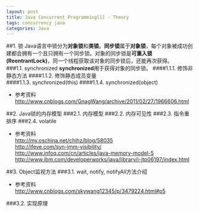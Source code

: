 ```yaml
---
layout: post
title: Java Concurrent Programming[1] - Theory
tags: concurrency java
categories: Java
---
```

##1. 锁
Java语言中锁分为**对象锁**和**类锁**。**同步锁**属于**对象锁**，每个对象被成功创建都会拥有一个且只拥有一个同步锁。对象的同步锁是**可重入锁(ReentrantLock)**，同一个线程获取该对象的同步锁后，还能再次获得。  
###1.1. synchronized
**synchronized**用于获得对象的同步锁。
####1.1.1. 修饰非静态方法
####1.1.2. 修饰静态成员变量  
####1.1.3. synchronized(this)
####1.1.4. synchronized(object)

- 参考资料  
<http://www.cnblogs.com/GnagWang/archive/2011/02/27/1966606.html>

##2. Java锁的内存模型
###2.1. 内存模型
###2.2. 内存可见性
###2.3. 指令重排序
###2.4. volatile

- 参考资料  
<http://my.oschina.net/chihz/blog/58035>  
<http://ifeve.com/syn-jmm-visibility/>  
<http://www.infoq.com/cn/articles/java-memory-model-5>  
<http://www.ibm.com/developerworks/java/library/j-jtp06197/index.html>  

##3. Object监视方法
###3.1. wait, notify, notifyAll方法介绍
- 参考资料  
<http://www.cnblogs.com/skywang12345/p/3479224.html#p5>

###3.2. 实现原理  
